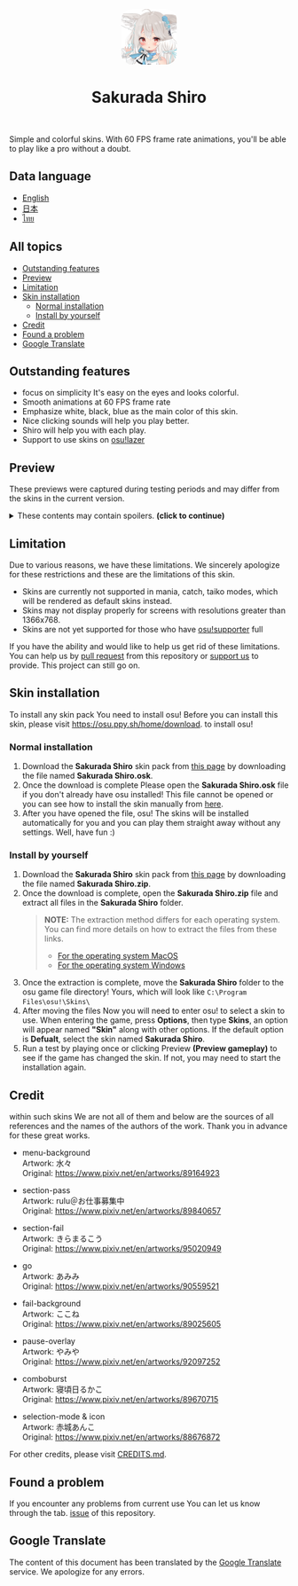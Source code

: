 <div align="center">
    <img src="./assets/icons/android-chrome-512x512.png" style="border-radius: 20px;" alt="sakurada shiro" width="100px" height="100px" />
    <h1>
      <strong>Sakurada Shiro</strong>
    </h1>
    <img src="https://img.shields.io/badge/osu!-latest-FF66AA?logo=osu!&logoColor=white&style=flat-square" alt="" />
    <img src="https://img.shields.io/github/stars/Maseshi/Sakurada-Shiro.svg?logo=github&style=flat-square" alt="" />
    <img src="https://img.shields.io/github/license/Maseshi/Sakurada-Shiro.svg?logo=github&style=flat-square" alt="" />
</div>

Simple and colorful skins. With 60 FPS frame rate animations, you'll be able to play like a pro without a doubt.

## Data language

- [English](https://github.com/Maseshi/Sakurada-Shiro/blob/beta/documents/README.en.md)
- [日本](https://github.com/Maseshi/Sakurada-Shiro/blob/beta/documents/README.jp.md)
- [ไทย](https://github.com/Maseshi/Sakurada-Shiro/blob/beta/documents/README.th.md)

## All topics

- [Outstanding features](#outstanding-features)
- [Preview](#preview)
- [Limitation](#limitation)
- [Skin installation](#skin-installation)
  - [Normal installation](#normal-installation)
  - [Install by yourself](#install-by-yourself)
- [Credit](#credit)
- [Found a problem](#found-a-problem)
- [Google Translate](#google-translate)

## Outstanding features

- focus on simplicity It's easy on the eyes and looks colorful.
- Smooth animations at 60 FPS frame rate
- Emphasize white, black, blue as the main color of this skin.
- Nice clicking sounds will help you play better.
- Shiro will help you with each play.
- Support to use skins on [osu!lazer](https://github.com/ppy/osu/releases/latest)

## Preview

These previews were captured during testing periods and may differ from the skins in the current version.

<details>
    <summary>These contents may contain spoilers. <strong>(click to continue)</strong></summary>
    <img src="./assets/preview/en/screenshot001.png" alt="Example picture 1" style="border-radius: 10px" width="300" height="auto" />
    <img src="./assets/preview/en/screenshot002.png" alt="Example picture 2" style="border-radius: 10px" width="300" height="auto" />
    <img src="./assets/preview/en/screenshot003.png" alt="Example picture 3" style="border-radius: 10px" width="300" height="auto" />
    <img src="./assets/preview/en/screenshot004.png" alt="Example picture 4" style="border-radius: 10px" width="300" height="auto" />
    <img src="./assets/preview/en/screenshot005.png" alt="Example picture 5" style="border-radius: 10px" width="300" height="auto" />
    <img src="./assets/preview/en/screenshot006.png" alt="Example picture 6" style="border-radius: 10px" width="300" height="auto" />
    <img src="./assets/preview/en/screenshot007.png" alt="Example picture 7" style="border-radius: 10px" width="300" height="auto" />
    <img src="./assets/preview/en/screenshot008.png" alt="Example picture 8" style="border-radius: 10px" width="300" height="auto" />
    <img src="./assets/preview/en/screenshot009.png" alt="Example picture 9" style="border-radius: 10px" width="300" height="auto" />
    <img src="./assets/preview/en/screenshot010.png" alt="Example picture 10" style="border-radius: 10px" width="300" height="auto" />
    <img src="./assets/preview/en/screenshot011.png" alt="Example picture 11" style="border-radius: 10px" width="300" height="auto" />
</details>

## Limitation

Due to various reasons, we have these limitations. We sincerely apologize for these restrictions and these are the limitations of this skin.

- Skins are currently not supported in mania, catch, taiko modes, which will be rendered as default skins instead.
- Skins may not display properly for screens with resolutions greater than 1366x768.
- Skins are not yet supported for those who have [osu!supporter](https://osu.ppy.sh/home/support) full

If you have the ability and would like to help us get rid of these limitations. You can help us by [pull request](https://github.com/Maseshi/Sakurada-Shiro/pulls) from this repository or [support us](https://patreon.com/maseshi) to provide. This project can still go on.

## Skin installation

To install any skin pack You need to install osu! Before you can install this skin, please visit https://osu.ppy.sh/home/download. to install osu!

### Normal installation

1. Download the **Sakurada Shiro** skin pack from [this page](https://github.com/Maseshi/Sakurada-Shiro/releases/latest) by downloading the file named **Sakurada Shiro.osk**.
2. Once the download is complete Please open the **Sakurada Shiro.osk** file if you don't already have osu installed! This file cannot be opened or you can see how to install the skin manually from [here](#install-manually).
3. After you have opened the file, osu! The skins will be installed automatically for you and you can play them straight away without any settings. Well, have fun :)

### Install by yourself

1. Download the **Sakurada Shiro** skin pack from [this page](https://github.com/Maseshi/Sakurada-Shiro/releases/latest) by downloading the file named **Sakurada Shiro.zip**.
2. Once the download is complete, open the **Sakurada Shiro.zip** file and extract all files in the **Sakurada Shiro** folder.
   > **NOTE:** The extraction method differs for each operating system. You can find more details on how to extract the files from these links.
   > - [For the operating system MacOS](https://support.apple.com/guide/mac-help/zip-and-unzip-files-and-folders-on-mac-mchlp2528/mac)
   > - [For the operating system Windows](https://support.microsoft.com/en-us/windows/zip-and-unzip-files-f6dde0a7-0fec-8294-e1d3-703ed85e7ebc)
3. Once the extraction is complete, move the **Sakurada Shiro** folder to the osu game file directory! Yours, which will look like `C:\Program Files\osu!\Skins\`
4. After moving the files Now you will need to enter osu! to select a skin to use. When entering the game, press **Options**, then type **Skins**, an option will appear named **"Skin"** along with other options. If the default option is **Defualt**, select the skin named **Sakurada Shiro**.
5. Run a test by playing once or clicking Preview **(Preview gameplay)** to see if the game has changed the skin. If not, you may need to start the installation again.

## Credit

within such skins We are not all of them and below are the sources of all references and the names of the authors of the work. Thank you in advance for these great works.

- menu-background\
  Artwork: 水々\
  Original: https://www.pixiv.net/en/artworks/89164923

- section-pass\
  Artwork: rulu＠お仕事募集中\
  Original: https://www.pixiv.net/en/artworks/89840657

- section-fail\
  Artwork: きらまるこう\
  Original: https://www.pixiv.net/en/artworks/95020949

- go\
  Artwork: あみみ\
  Original: https://www.pixiv.net/en/artworks/90559521

- fail-background\
  Artwork: ここね\
  Original: https://www.pixiv.net/en/artworks/89025605

- pause-overlay\
  Artwork: やみや\
  Original: https://www.pixiv.net/en/artworks/92097252

- comboburst\
  Artwork: 寝頃日るかこ\
  Original: https://www.pixiv.net/en/artworks/89670715

- selection-mode & icon\
  Artwork: 赤城あんこ\
  Original: https://www.pixiv.net/en/artworks/88676872

For other credits, please visit [CREDITS.md](https://github.com/Maseshi/Sakurada-Shiro/blob/beta/CREDITS.md).

## Found a problem

If you encounter any problems from current use You can let us know through the tab. [issue](https://github.com/Maseshi/Shioru/issues) of this repository.

## Google Translate

The content of this document has been translated by the [Google Translate](https://translate.google.com/) service. We apologize for any errors.
